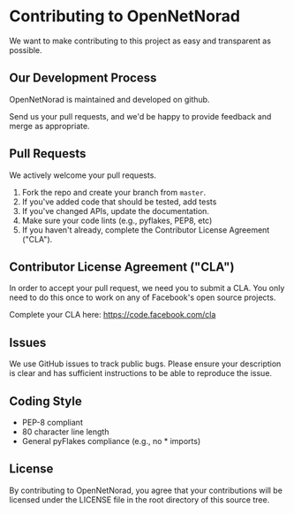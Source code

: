 # Contributing to OpenNetNorad

We want to make contributing to this project as easy and transparent as possible.

## Our Development Process

OpenNetNorad is maintained and developed on github. 

Send us your pull requests, and we'd be happy to provide feedback and merge as appropriate.

## Pull Requests
We actively welcome your pull requests.
1. Fork the repo and create your branch from `master`.
2. If you've added code that should be tested, add tests
3. If you've changed APIs, update the documentation.
4. Make sure your code lints (e.g., pyflakes, PEP8, etc)
5. If you haven't already, complete the Contributor License Agreement ("CLA").

## Contributor License Agreement ("CLA")
In order to accept your pull request, we need you to submit a CLA. You only need
to do this once to work on any of Facebook's open source projects.

Complete your CLA here: <https://code.facebook.com/cla>

## Issues
We use GitHub issues to track public bugs. Please ensure your description is
clear and has sufficient instructions to be able to reproduce the issue.

## Coding Style
* PEP-8 compliant
* 80 character line length
* General pyFlakes compliance (e.g., no * imports)

## License
By contributing to OpenNetNorad, you agree that your contributions will be licensed
under the LICENSE file in the root directory of this source tree.
